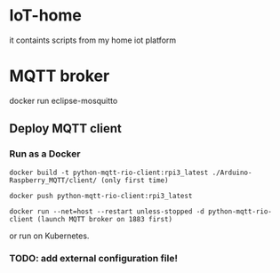 # IoT-home
it containts scripts from my home iot platform

# MQTT broker

docker run eclipse-mosquitto

## Deploy MQTT client 
### Run as a Docker

```console
docker build -t python-mqtt-rio-client:rpi3_latest ./Arduino-Raspberry_MQTT/client/ (only first time)

docker push python-mqtt-rio-client:rpi3_latest

docker run --net=host --restart unless-stopped -d python-mqtt-rio-client (launch MQTT broker on 1883 first)
```
or run on Kubernetes.

### TODO: add external configuration file!

